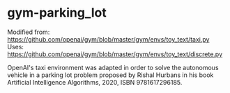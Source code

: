 # gym-parking_lot

Modified from: https://github.com/openai/gym/blob/master/gym/envs/toy_text/taxi.py
Uses: https://github.com/openai/gym/blob/master/gym/envs/toy_text/discrete.py

OpenAI's taxi environment was adapted in order to solve the autonomous vehicle in a parking lot problem proposed by Rishal Hurbans in his book Artificial Intelligence Algorithms, 2020, ISBN 9781617296185.
